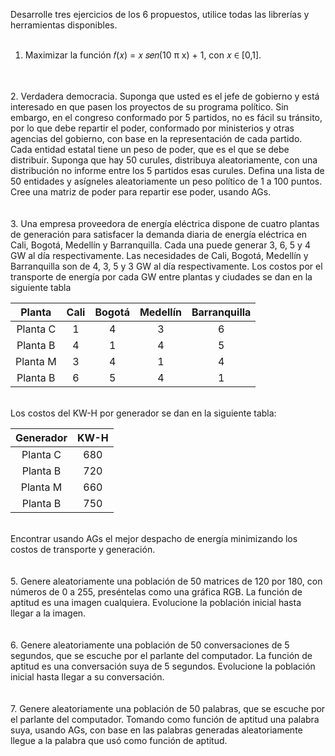 Desarrolle tres ejercicios de los 6 propuestos, utilice todas las librerías y herramientas disponibles. 
<br>
<br>
1. Maximizar la función 𝑓(𝑥) = 𝑥 𝑠𝑒𝑛(10 π x) + 1, con 𝑥 ∈ [0,1].<br>
<br>
<br>
2. Verdadera democracia. Suponga que usted es el jefe de gobierno y está interesado en que pasen
los proyectos de su programa político. Sin embargo, en el congreso conformado por 5 partidos, no
es fácil su tránsito, por lo que debe repartir el poder, conformado por ministerios y otras agencias
del gobierno, con base en la representación de cada partido. Cada entidad estatal tiene un peso de
poder, que es el que se debe distribuir. Suponga que hay 50 curules, distribuya aleatoriamente, con
una distribución no informe entre los 5 partidos esas curules. Defina una lista de 50 entidades y
asígneles aleatoriamente un peso político de 1 a 100 puntos. Cree una matriz de poder para repartir
ese poder, usando AGs. <br>
<br>
<br>
3. Una empresa proveedora de energía eléctrica dispone de cuatro plantas de generación para
satisfacer la demanda diaria de energía eléctrica en Cali, Bogotá, Medellín y Barranquilla. Cada una
puede generar 3, 6, 5 y 4 GW al día respectivamente. Las necesidades de Cali, Bogotá, Medellín y
Barranquilla son de 4, 3, 5 y 3 GW al día respectivamente. Los costos por el transporte de energía
por cada GW entre plantas y ciudades se dan en la siguiente tabla
<br>

| Planta   | Cali | Bogotá | Medellín | Barranquilla |
|:--------:|:----:|:------:|:--------:|:------------:|
| Planta C |  1   |   4    |    3     |      6       |
| Planta B |  4   |   1    |    4     |      5       |
| Planta M |  3   |   4    |    1     |      4       |
| Planta B |  6   |   5    |    4     |      1       |
<br>
Los costos del KW-H por generador se dan en la siguiente tabla: <br>

| Generador | KW-H |
| :----------: | :-----: |
| Planta C | 680 |
| Planta B | 720 |
| Planta M | 660 |
| Planta B | 750 |
<br>
Encontrar usando AGs el mejor despacho de energía minimizando los costos de transporte y
generación. <br>
<br>
<br>
5. Genere aleatoriamente una población de 50 matrices de 120 por 180, con números de 0 a 255,
preséntelas como una gráfica RGB. La función de aptitud es una imagen cualquiera. Evolucione la
población inicial hasta llegar a la imagen. <br>
<br>
<br>
6. Genere aleatoriamente una población de 50 conversaciones de 5 segundos, que se escuche por
el parlante del computador. La función de aptitud es una conversación suya de 5 segundos.
Evolucione la población inicial hasta llegar a su conversación. <br>
<br>
<br>
7. Genere aleatoriamente una población de 50 palabras, que se escuche por el parlante del
computador. Tomando como función de aptitud una palabra suya, usando AGs, con base en las
palabras generadas aleatoriamente llegue a la palabra que usó como función de aptitud. <br>
